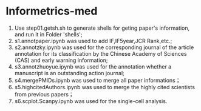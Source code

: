 # Informetrics-med

1. Use step01.getsh.sh to generate shells for geting paper's information, and run it in Folder 'shells';
2. s1.annotpaper.ipynb was used to add IF,IF5year,JCR Rank,etc.;
3. s2.annotzky.ipynb was used for the corresponding journal of the article annotation for its classification by the Chinese Academy of Sciences (CAS) and early warning information;
4. s3.annotzhuoyue.ipynb was used for the annotation whether a manuscript is an outstanding action journal;
5. s4.mergePMIDs.ipynb was used to merge all paper informations；
6. s5.highcitedAuthors.ipynb was used to merge the highly cited scientists from previous papers；
7. s6.scplot.Scanpy.ipynb was used for the single-cell analysis.
